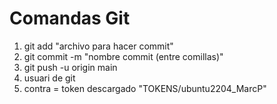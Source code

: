 # Comandas Git
1. git add "archivo para hacer commit"
2. git commit -m "nombre commit (entre comillas)"
3. git push -u origin main
4. 	usuari de git
5. 	contra = token descargado "TOKENS/ubuntu2204_MarcP"
